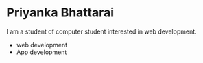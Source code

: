 # Priyanka Bhattarai
I am a student of computer student interested in web development.
<ul>
  <li>web development</li>
  <li>App development</li>
</ul>

<!--
**PriyankaBhattarai/PriyankaBhattarai** is a ✨ _special_ ✨ repository because its `README.md` (this file) appears on your GitHub profile.

Here are some ideas to get you started:

- 🔭 I’m currently working on ...
- 🌱 I’m currently learning ...
- 👯 I’m looking to collaborate on ...
- 🤔 I’m looking for help with ...
- 💬 Ask me about ...
- 📫 How to reach me: ...
- 😄 Pronouns: ...
- ⚡ Fun fact: ...
-->
